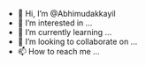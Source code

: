 - 👋 Hi, I’m @Abhimudakkayil
- 👀 I’m interested in ...
- 🌱 I’m currently learning ...
- 💞️ I’m looking to collaborate on ...
- 📫 How to reach me ...

<!---
Abhimudakkayil/Abhimudakkayil is a ✨ special ✨ repository because its `README.md` (this file) appears on your GitHub profile.
You can click the Preview link to take a look at your changes.
--->
